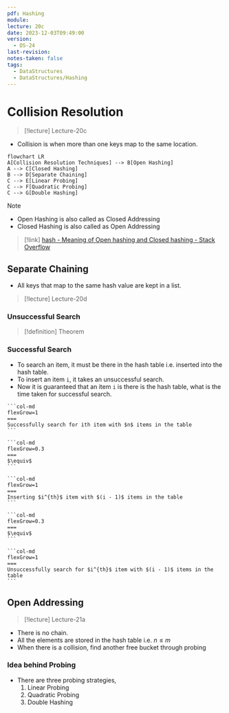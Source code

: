 ```yaml
---
pdf: Hashing
module: 
lecture: 20c
date: 2023-12-03T09:49:00
version:
  - DS-24
last-revision: 
notes-taken: false
tags:
  - DataStructures
  - DataStructures/Hashing
---
```

# Collision Resolution
> [!lecture] Lecture-20c

- Collision is when more than one keys map to the same location.

```mermaid
flowchart LR
A[Collision Resolution Techniques] --> B[Open Hashing]
A --> C[Closed Hashing]
B --> D[Separate Chaining]
C --> E[Linear Probing]
C --> F[Quadratic Probing]
C --> G[Double Hashing]
```

> [!NOTE] 
> - Open Hashing is also called as Closed Addressing
> - Closed Hashing is also called as Open Addressing
>> [!link] [hash - Meaning of Open hashing and Closed hashing - Stack Overflow](https://stackoverflow.com/questions/9124331/meaning-of-open-hashing-and-closed-hashing)


## Separate Chaining
- All keys that map to the same hash value are kept in a list.

> [!lecture] Lecture-20d

### Unsuccessful Search
> [!definition] Theorem


### Successful Search

- To search an item, it must be there in the hash table i.e. inserted into the hash table.
- To insert an item `i`, it takes an unsuccessful search. 
- Now it is guaranteed that an item `i` is there is the hash table, what is the time taken for successful search.

````col
```col-md
flexGrow=1
===
Successfully search for ith item with $n$ items in the table
```

```col-md
flexGrow=0.3
===
$\equiv$
```

```col-md
flexGrow=1
===
Inserting $i^{th}$ item with $(i - 1)$ items in the table
```

```col-md
flexGrow=0.3
===
$\equiv$
```

```col-md
flexGrow=1
===
Unsuccessfully search for $i^{th}$ item with $(i - 1)$ items in the table
```
````


## Open Addressing
> [!lecture] Lecture-21a

- There is no chain.
- All the elements are stored in the hash table i.e. ${} n \le m {}$ 
- When there is a collision, find another free bucket through probing

### Idea behind Probing

- There are three probing strategies,
	1. Linear Probing
	2. Quadratic Probing
	3. Double Hashing

